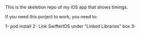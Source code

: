 This is the skeletion repo of my iOS app that shows timings.

If you need this porject to work, you need to:

1- pod install
2- Link SwifterIOS under "Linked Libraries" box
3- 

